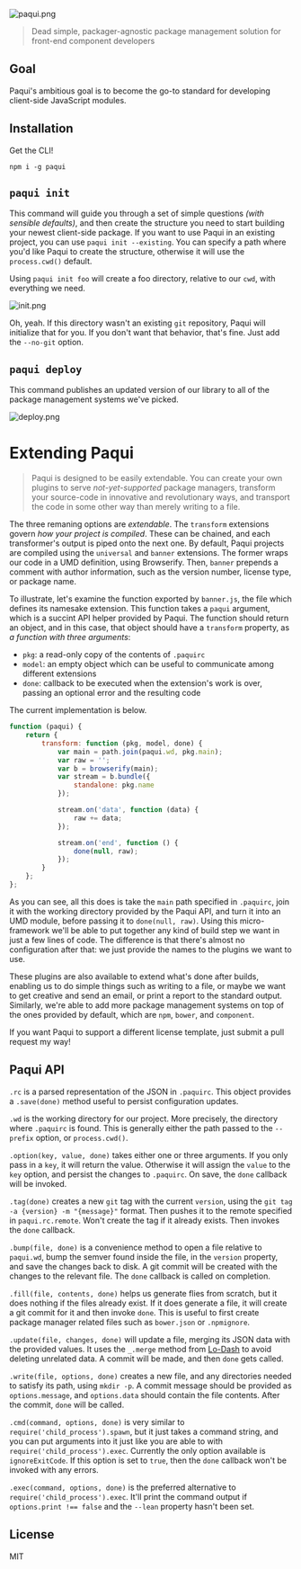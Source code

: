 ![paqui.png][1]

> Dead simple, packager-agnostic package management solution for front-end component developers

## Goal

Paqui's ambitious goal is to become the go-to standard for developing client-side JavaScript modules.

## Installation

Get the CLI!

```shell
npm i -g paqui
```

## `paqui init`

This command will guide you through a set of simple questions _(with sensible defaults)_, and then create the structure you need to start building your newest client-side package. If you want to use Paqui in an existing project, you can use `paqui init --existing`. You can specify a path where you'd like Paqui to create the structure, otherwise it will use the `process.cwd()` default.

Using `paqui init foo` will create a foo directory, relative to our `cwd`, with everything we need.

![init.png][2]

Oh, yeah. If this directory wasn't an existing `git` repository, Paqui will initialize that for you. If you don't want that behavior, that's fine. Just add the `--no-git` option.

## `paqui deploy`

This command publishes an updated version of our library to all of the package management systems we've picked.

![deploy.png][3]

# Extending Paqui

> Paqui is designed to be easily extendable. You can create your own plugins to serve _not-yet-supported_ package managers, transform your source-code in innovative and revolutionary ways, and transport the code in some other way than merely writing to a file.

The three remaning options are _extendable_. The `transform` extensions govern _how your project is compiled_. These can be chained, and each transformer's output is piped onto the next one. By default, Paqui projects are compiled using the `universal` and `banner` extensions. The former wraps our code in a UMD definition, using Browserify. Then, `banner` prepends a comment with author information, such as the version number, license type, or package name.

To illustrate, let's examine the function exported by `banner.js`, the file which defines its namesake extension. This function takes a `paqui` argument, which is a succint API helper provided by Paqui. The function should return an object, and in this case, that object should have a `transform` property, as _a function with three arguments_:

- `pkg`: a read-only copy of the contents of `.paquirc`
- `model`: an empty object which can be useful to communicate among different extensions
- `done`: callback to be executed when the extension's work is over, passing an optional error and the resulting code

The current implementation is below.

```js
function (paqui) {
    return {
        transform: function (pkg, model, done) {
            var main = path.join(paqui.wd, pkg.main);
            var raw = '';
            var b = browserify(main);
            var stream = b.bundle({
                standalone: pkg.name
            });

            stream.on('data', function (data) {
                raw += data;
            });

            stream.on('end', function () {
                done(null, raw);
            });
        }
    };
};
```

As you can see, all this does is take the `main` path specified in `.paquirc`, join it with the working directory provided by the Paqui API, and turn it into an UMD module, before passing it to `done(null, raw)`. Using this micro-framework we'll be able to put together any kind of build step we want in just a few lines of code. The difference is that there's almost no configuration after that: we just provide the names to the plugins we want to use.

These plugins are also available to extend what's done after builds, enabling us to do simple things such as writing to a file, or maybe we want to get creative and send an email, or print a report to the standard output. Similarly, we're able to add more package management systems on top of the ones provided by default, which are `npm`, `bower`, and `component`.

If you want Paqui to support a different license template, just submit a pull request my way!

## Paqui API

`.rc` is a parsed representation of the JSON in `.paquirc`. This object provides a `.save(done)` method useful to persist configuration updates.

`.wd` is the working directory for our project. More precisely, the directory where `.paquirc` is found. This is generally either the path passed to the `--prefix` option, or `process.cwd()`.

`.option(key, value, done)` takes either one or three arguments. If you only pass in a `key`, it will return the value. Otherwise it will assign the `value` to the `key` option, and persist the changes to `.paquirc`. On save, the `done` callback will be invoked.

`.tag(done)` creates a new `git` tag with the current `version`, using the `git tag -a {version} -m "{message}"` format. Then pushes it to the remote specified in `paqui.rc.remote`. Won't create the tag if it already exists. Then invokes the `done` callback.

`.bump(file, done)` is a convenience method to open a file relative to `paqui.wd`, bump the semver found inside the file, in the `version` property, and save the changes back to disk. A git commit will be created with the changes to the relevant file. The `done` callback is called on completion.

`.fill(file, contents, done)` helps us generate flies from scratch, but it does nothing if the files already exist. If it does generate a file, it will create a git commit for it and then invoke `done`. This is useful to first create package manager related files such as `bower.json` or `.npmignore`. 

`.update(file, changes, done)` will update a file, merging its JSON data with the provided values. It uses the `_.merge` method from [Lo-Dash](http://lodash.com/) to avoid deleting unrelated data. A commit will be made, and then `done` gets called.

`.write(file, options, done)` creates a new file, and any directories needed to satisfy its path, using `mkdir -p`. A commit message should be provided as `options.message`, and `options.data` should contain the file contents. After the commit, `done` will be called.

`.cmd(command, options, done)` is very similar to `require('child_process').spawn`, but it just takes a command string, and you can put arguments into it just like you are able to with `require('child_process').exec`. Currently the only option available is `ignoreExitCode`. If this option is set to `true`, then the `done` callback won't be invoked with any errors.

`.exec(command, options, done)` is the preferred alternative to `require('child_process').exec`. It'll print the command output if `options.print !== false` and the `--lean` property hasn't been set.

## License

MIT

  [1]: http://i.imgur.com/AksDJZW.png
  [2]: http://i.imgur.com/Ce5FbvS.png
  [3]: http://i.imgur.com/hE2DgUr.png
